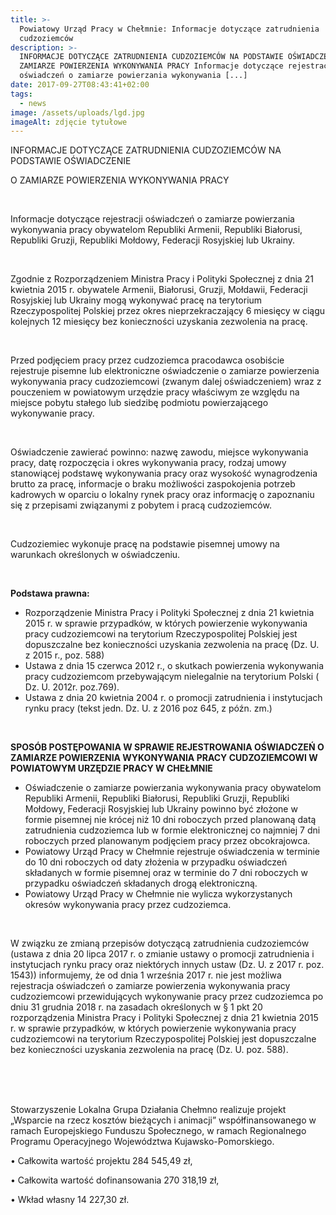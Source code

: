 ```yaml
---
title: >-
  Powiatowy Urząd Pracy w Chełmnie: Informacje dotyczące zatrudnienia
  cudzoziemców
description: >-
  INFORMACJE DOTYCZĄCE ZATRUDNIENIA CUDZOZIEMCÓW NA PODSTAWIE OŚWIADCZENIE O
  ZAMIARZE POWIERZENIA WYKONYWANIA PRACY Informacje dotyczące rejestracji
  oświadczeń o zamiarze powierzania wykonywania [...]
date: 2017-09-27T08:43:41+02:00
tags:
  - news
image: /assets/uploads/lgd.jpg
imageAlt: zdjęcie tytułowe
---
```

INFORMACJE DOTYCZĄCE ZATRUDNIENIA CUDZOZIEMCÓW NA PODSTAWIE OŚWIADCZENIE

O ZAMIARZE POWIERZENIA WYKONYWANIA PRACY 

<br>

Informacje dotyczące rejestracji oświadczeń o zamiarze powierzania wykonywania pracy obywatelom Republiki Armenii, Republiki Białorusi, Republiki Gruzji, Republiki Mołdowy, Federacji Rosyjskiej lub Ukrainy.

<br>

Zgodnie z Rozporządzeniem Ministra Pracy i Polityki Społecznej z dnia 21 kwietnia 2015 r. obywatele Armenii, Białorusi, Gruzji, Mołdawii, Federacji Rosyjskiej lub Ukrainy mogą wykonywać pracę na terytorium Rzeczypospolitej Polskiej przez okres nieprzekraczający 6 miesięcy w ciągu kolejnych 12 miesięcy bez konieczności uzyskania zezwolenia na pracę. 

<br>

Przed podjęciem pracy przez cudzoziemca pracodawca osobiście rejestruje pisemne lub elektroniczne oświadczenie o zamiarze powierzenia wykonywania pracy cudzoziemcowi (zwanym dalej oświadczeniem) wraz z pouczeniem w powiatowym urzędzie pracy właściwym ze względu na miejsce pobytu stałego lub siedzibę podmiotu powierzającego wykonywanie pracy. 

<br>

Oświadczenie zawierać powinno: nazwę zawodu, miejsce wykonywania pracy, datę rozpoczęcia i okres wykonywania pracy, rodzaj umowy stanowiącej podstawę wykonywania pracy oraz wysokość wynagrodzenia brutto za pracę, informacje o braku możliwości zaspokojenia potrzeb kadrowych w oparciu o lokalny rynek pracy oraz informację o zapoznaniu się z przepisami związanymi z pobytem i pracą cudzoziemców.

<br>

Cudzoziemiec wykonuje pracę na podstawie pisemnej umowy na warunkach określonych w oświadczeniu.

<br>

**Podstawa prawna:**

* Rozporządzenie Ministra Pracy i Polityki Społecznej z dnia 21 kwietnia 2015 r. w sprawie przypadków, w których powierzenie wykonywania pracy cudzoziemcowi na terytorium Rzeczypospolitej Polskiej jest dopuszczalne bez konieczności uzyskania zezwolenia na pracę (Dz. U. z 2015 r., poz. 588)
* Ustawa z dnia 15 czerwca 2012 r., o skutkach powierzenia wykonywania pracy cudzoziemcom przebywającym nielegalnie na terytorium Polski ( Dz. U. 2012r.  poz.769).
* Ustawa z dnia 20 kwietnia 2004 r. o promocji zatrudnienia i instytucjach rynku pracy (tekst jedn. Dz. U. z 2016 poz 645, z późn. zm.)

<br>

**SPOSÓB POSTĘPOWANIA W SPRAWIE REJESTROWANIA OŚWIADCZEŃ O ZAMIARZE POWIERZENIA WYKONYWANIA PRACY CUDZOZIEMCOWI W POWIATOWYM URZĘDZIE PRACY W CHEŁMNIE**

* Oświadczenie o zamiarze powierzania wykonywania pracy obywatelom Republiki Armenii, Republiki Białorusi, Republiki Gruzji, Republiki Mołdowy, Federacji Rosyjskiej lub Ukrainy powinno być złożone w formie pisemnej nie krócej niż 10 dni roboczych przed planowaną datą zatrudnienia cudzoziemca lub w formie elektronicznej co najmniej 7 dni roboczych przed planowanym podjęciem pracy przez obcokrajowca.
* Powiatowy Urząd Pracy w Chełmnie rejestruje oświadczenia w terminie do 10 dni roboczych od daty złożenia w przypadku oświadczeń składanych w formie pisemnej oraz w terminie do 7 dni roboczych w przypadku oświadczeń składanych drogą elektroniczną.
* Powiatowy Urząd Pracy w Chełmnie nie wylicza wykorzystanych okresów wykonywania pracy przez cudzoziemca.

<br>

W związku ze zmianą przepisów dotyczącą zatrudnienia cudzoziemców (ustawa z dnia 20 lipca 2017 r. o zmianie ustawy o promocji zatrudnienia i instytucjach rynku pracy oraz niektórych innych ustaw (Dz. U. z 2017 r. poz. 1543)) informujemy, że od dnia 1 września 2017 r. nie jest możliwa rejestracja oświadczeń o zamiarze powierzenia wykonywania pracy cudzoziemcowi przewidujących wykonywanie pracy przez cudzoziemca po dniu 31 grudnia 2018 r. na zasadach określonych w § 1 pkt 20 rozporządzenia Ministra Pracy i Polityki Społecznej z dnia 21 kwietnia 2015 r. w sprawie przypadków, w których powierzenie wykonywania pracy cudzoziemcowi na terytorium Rzeczypospolitej Polskiej jest dopuszczalne bez konieczności uzyskania zezwolenia na pracę (Dz. U. poz. 588).

<br>

<br>

<br>

Stowarzyszenie Lokalna Grupa Działania Chełmno realizuje projekt „Wsparcie na rzecz kosztów bieżących i animacji” współfinansowanego w ramach Europejskiego Funduszu Społecznego, w ramach Regionalnego Programu Operacyjnego Województwa Kujawsko-Pomorskiego.

• Całkowita wartość projektu 284 545,49 zł,

• Całkowita wartość dofinansowania 270 318,19 zł,

• Wkład własny 14 227,30 zł.
